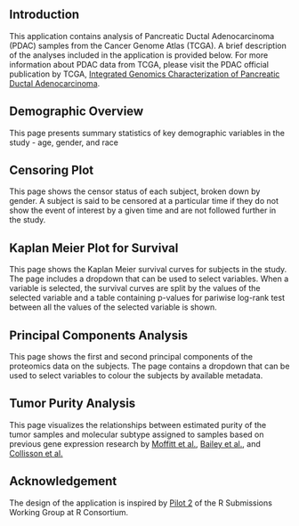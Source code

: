 ## Introduction
This application contains analysis of Pancreatic Ductal Adenocarcinoma 
(PDAC) samples from the Cancer Genome Atlas (TCGA). A brief description of the analyses included in the application is provided below. For more information about PDAC data from TCGA, please visit the PDAC official publication by TCGA, [Integrated Genomics Characterization of Pancreatic Ductal Adenocarcinoma](https://www.cell.com/cancer-cell/fulltext/S1535-6108(17)30299-4?).

## Demographic Overview
This page presents summary statistics of key demographic variables in the study - age, gender, and race

## Censoring Plot
This page shows the censor status of each subject, broken down by gender. A subject is said to be censored at a particular time if they do not show the event of interest by a given time and are not followed further in the study.

## Kaplan Meier Plot for Survival
This page shows the Kaplan Meier survival curves for subjects in the study. The page includes a dropdown that can be used to select variables. When a variable is selected, the survival curves are split by the values of the selected variable and a table containing p-values for pariwise log-rank test between all the values of the selected variable is shown.

## Principal Components Analysis
This page shows the first and second principal components of the proteomics data on the subjects. The page contains a dropdown that can be used to select variables to colour the subjects by available metadata.

## Tumor Purity Analysis
This page visualizes the relationships between estimated purity of the tumor samples and molecular subtype assigned to samples based on previous gene expression research by [Moffitt et al.](https://doi.org/10.1038/ng.3398), [Bailey et al.](https://doi.org/10.1038/nature16965), and [Collisson et al.](https://doi.org/10.1038/nm.2344)

## Acknowledgement
The design of the application is inspired by [Pilot 2](https://rconsortium.github.io/submissions-wg/pilot2.html) of the R Submissions Working Group at R Consortium.